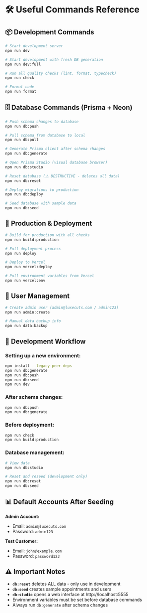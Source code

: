 # 🛠️ Useful Commands Reference

## 📦 **Development Commands**

```bash
# Start development server
npm run dev

# Start development with fresh DB generation
npm run dev:full

# Run all quality checks (lint, format, typecheck)
npm run check

# Format code
npm run format
```

## 🗄️ **Database Commands (Prisma + Neon)**

```bash
# Push schema changes to database
npm run db:push

# Pull schema from database to local
npm run db:pull

# Generate Prisma client after schema changes
npm run db:generate

# Open Prisma Studio (visual database browser)
npm run db:studio

# Reset database (⚠️ DESTRUCTIVE - deletes all data)
npm run db:reset

# Deploy migrations to production
npm run db:deploy

# Seed database with sample data
npm run db:seed
```

## 🚀 **Production & Deployment**

```bash
# Build for production with all checks
npm run build:production

# Full deployment process
npm run deploy

# Deploy to Vercel
npm run vercel:deploy

# Pull environment variables from Vercel
npm run vercel:env
```

## 👤 **User Management**

```bash
# Create admin user (admin@luxecuts.com / admin123)
npm run admin:create

# Manual data backup info
npm run data:backup
```

## 🔧 **Development Workflow**

### **Setting up a new environment:**

```bash
npm install --legacy-peer-deps
npm run db:generate
npm run db:push
npm run db:seed
npm run dev
```

### **After schema changes:**

```bash
npm run db:push
npm run db:generate
```

### **Before deployment:**

```bash
npm run check
npm run build:production
```

### **Database management:**

```bash
# View data
npm run db:studio

# Reset and reseed (development only)
npm run db:reset
npm run db:seed
```

## 📊 **Default Accounts After Seeding**

**Admin Account:**

- Email: `admin@luxecuts.com`
- Password: `admin123`

**Test Customer:**

- Email: `john@example.com`
- Password: `password123`

## ⚠️ **Important Notes**

- **`db:reset`** deletes ALL data - only use in development
- **`db:seed`** creates sample appointments and users
- **`db:studio`** opens a web interface at http://localhost:5555
- Environment variables must be set before database commands
- Always run `db:generate` after schema changes
